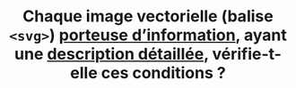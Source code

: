 ---
title: Chaque image vectorielle (balise `<svg>`) [porteuse d’information](#image-porteuse-d-information), ayant une [description détaillée](#description-detaillee-image), vérifie-t-elle ces conditions ?
steps:
- La [description détaillée](#description-detaillee-image) dans la page et signalée par l’[alternative textuelle](#alternative-textuelle-image) est pertinente ;
- La [description détaillée](#description-detaillee-image) dans la page et signalée par le texte contenu dans la balise `<desc>` ou `<title>` est pertinente ;
- La [description détaillée](#description-detaillee-image) adjacente contenue dans la balise `<desc>` est pertinente ;
- La [description détaillée](#description-detaillee-image) via un [lien ou un bouton adjacent](#lien-ou-bouton-adjacent) est pertinente ;
- Le passage de texte associé via l’attribut WAI-ARIA `aria-describedby` est pertinent.

---